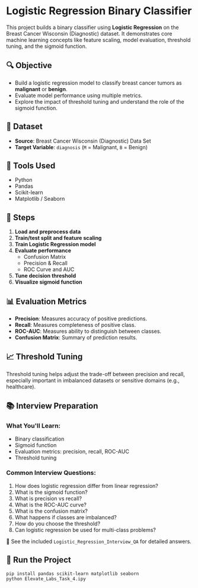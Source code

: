# Logistic Regression Binary Classifier

This project builds a binary classifier using **Logistic Regression** on the Breast Cancer Wisconsin (Diagnostic) dataset. It demonstrates core machine learning concepts like feature scaling, model evaluation, threshold tuning, and the sigmoid function.

## 🔍 Objective

- Build a logistic regression model to classify breast cancer tumors as **malignant** or **benign**.
- Evaluate model performance using multiple metrics.
- Explore the impact of threshold tuning and understand the role of the sigmoid function.

## 📁 Dataset

- **Source**: Breast Cancer Wisconsin (Diagnostic) Data Set
- **Target Variable**: `diagnosis` (`M` = Malignant, `B` = Benign)

## 🧰 Tools Used

- Python
- Pandas
- Scikit-learn
- Matplotlib / Seaborn

## 🧪 Steps

1. **Load and preprocess data**
2. **Train/test split and feature scaling**
3. **Train Logistic Regression model**
4. **Evaluate performance**
   - Confusion Matrix
   - Precision & Recall
   - ROC Curve and AUC
5. **Tune decision threshold**
6. **Visualize sigmoid function**

## 📊 Evaluation Metrics

- **Precision**: Measures accuracy of positive predictions.
- **Recall**: Measures completeness of positive class.
- **ROC-AUC**: Measures ability to distinguish between classes.
- **Confusion Matrix**: Summary of prediction results.

## 📈 Threshold Tuning

Threshold tuning helps adjust the trade-off between precision and recall, especially important in imbalanced datasets or sensitive domains (e.g., healthcare).

## 📚 Interview Preparation

### What You'll Learn:
- Binary classification
- Sigmoid function
- Evaluation metrics: precision, recall, ROC-AUC
- Threshold tuning

### Common Interview Questions:
1. How does logistic regression differ from linear regression?
2. What is the sigmoid function?
3. What is precision vs recall?
4. What is the ROC-AUC curve?
5. What is the confusion matrix?
6. What happens if classes are imbalanced?
7. How do you choose the threshold?
8. Can logistic regression be used for multi-class problems?

📄 See the included `Logistic_Regression_Interview_QA` for detailed answers.

## 🚀 Run the Project

```bash
pip install pandas scikit-learn matplotlib seaborn
python Elevate_Labs_Task_4.ipy
